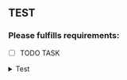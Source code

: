 ## TEST

### Please fulfills requirements:

- [ ] TODO TASK

<details>
  <summary>Test</summary> 

Example


```python

some_code_example

```
</details>
